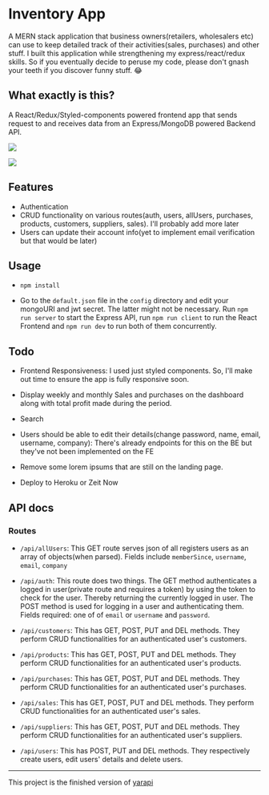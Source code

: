 # Inventory App

A MERN stack application that business owners(retailers, wholesalers etc) can use to keep detailed track of their activities(sales, purchases) and other stuff. I built this application while strengthening my express/react/redux skills. So if you eventually decide to peruse my code, please don't gnash your teeth if you discover funny stuff. 😂

<!-- Add other stuff here later -->

## What exactly is this?

A React/Redux/Styled-components powered frontend app that sends request to and receives data from an Express/MongoDB powered Backend API.
<!-- Explain further -->

![](https://res.cloudinary.com/djksghat4/image/upload/v1580556822/inventory-app/fotia2.png)

![](https://res.cloudinary.com/djksghat4/image/upload/v1580556822/inventory-app/fotia.png)

## Features

- Authentication
- CRUD functionality on various routes(auth, users, allUsers, purchases, products, customers, suppliers, sales). I'll probably add more later
- Users can update their account info(yet to implement email verification but that would be later)

<!-- Add other features -->

## Usage

- `npm install`

- Go to the `default.json` file in the `config` directory and edit your mongoURI and jwt secret. The latter might not be necessary. Run `npm run server` to start the Express API, run `npm run client` to run the React Frontend and `npm run dev` to run both of them concurrently.

## Todo

- Frontend Responsiveness: I used just styled components. So, I'll make out time to ensure the app is fully responsive soon.

- Display weekly and monthly Sales and purchases on the dashboard along with total profit made during the period.

- Search

- Users should be able to edit their details(change password, name, email, username, company): There's already endpoints for this on the BE but they've not been implemented on the FE

- Remove some lorem ipsums that are still on the landing page.

- Deploy to Heroku or Zeit Now

## API docs

### Routes

- `/api/allUsers`: This GET route serves json of all registers users as an array of objects(when parsed). Fields include `memberSince`, `username`, `email`, `company`

- `/api/auth`: This route does two things. The GET method authenticates a logged in user(private route and requires a token) by using the token to check for the user. Thereby returning the currently logged in user. The POST method is used for logging in a user and authenticating them. Fields required: one of of `email` or `username` and `password`.

- `/api/customers`: This has GET, POST, PUT and DEL methods. They perform CRUD functionalities for an authenticated user's customers.

- `/api/products`: This has GET, POST, PUT and DEL methods. They perform CRUD functionalities for an authenticated user's products.

- `/api/purchases`: This has GET, POST, PUT and DEL methods. They perform CRUD functionalities for an authenticated user's purchases.

- `/api/sales`: This has GET, POST, PUT and DEL methods. They perform CRUD functionalities for an authenticated user's sales.

- `/api/suppliers`: This has GET, POST, PUT and DEL methods. They perform CRUD functionalities for an authenticated user's suppliers.

- `/api/users`: This has POST, PUT and DEL methods. They respectively create users, edit users' details and delete users.

-----------------

This project is the finished version of [yarapi](https://github.com/Eronmmer/yarapi)
